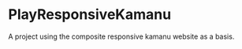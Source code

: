 PlayResponsiveKamanu
====================

A project using the composite responsive kamanu website as a basis.
